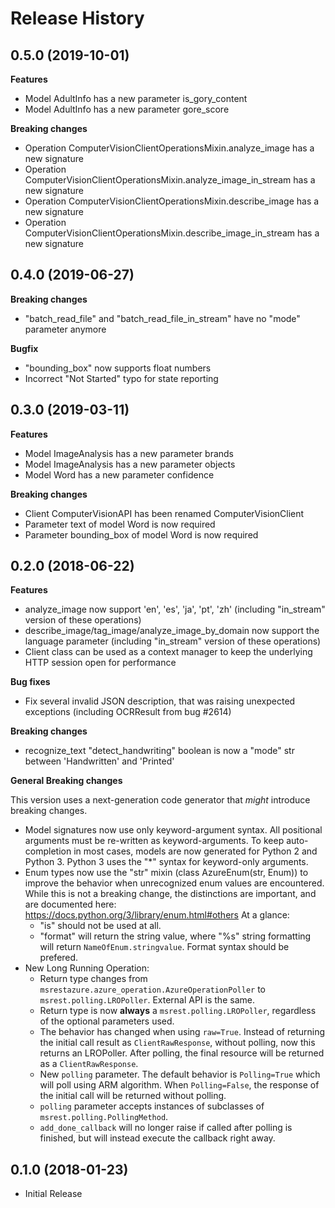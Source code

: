 # Release History

## 0.5.0 (2019-10-01)

**Features**

  - Model AdultInfo has a new parameter is_gory_content
  - Model AdultInfo has a new parameter gore_score

**Breaking changes**

  - Operation ComputerVisionClientOperationsMixin.analyze_image has a
    new signature
  - Operation
    ComputerVisionClientOperationsMixin.analyze_image_in_stream has a
    new signature
  - Operation ComputerVisionClientOperationsMixin.describe_image has a
    new signature
  - Operation
    ComputerVisionClientOperationsMixin.describe_image_in_stream has
    a new signature

## 0.4.0 (2019-06-27)

**Breaking changes**

  - "batch_read_file" and "batch_read_file_in_stream" have no
    "mode" parameter anymore

**Bugfix**

  - "bounding_box" now supports float numbers
  - Incorrect "Not Started" typo for state reporting

## 0.3.0 (2019-03-11)

**Features**

  - Model ImageAnalysis has a new parameter brands
  - Model ImageAnalysis has a new parameter objects
  - Model Word has a new parameter confidence

**Breaking changes**

  - Client ComputerVisionAPI has been renamed ComputerVisionClient
  - Parameter text of model Word is now required
  - Parameter bounding_box of model Word is now required

## 0.2.0 (2018-06-22)

**Features**

  - analyze_image now support 'en', 'es', 'ja', 'pt', 'zh' (including
    "in_stream" version of these operations)
  - describe_image/tag_image/analyze_image_by_domain now support
    the language parameter (including "in_stream" version of these
    operations)
  - Client class can be used as a context manager to keep the underlying
    HTTP session open for performance

**Bug fixes**

  - Fix several invalid JSON description, that was raising unexpected
    exceptions (including OCRResult from bug #2614)

**Breaking changes**

  - recognize_text "detect_handwriting" boolean is now a "mode" str
    between 'Handwritten' and 'Printed'

**General Breaking changes**

This version uses a next-generation code generator that *might*
introduce breaking changes.

  - Model signatures now use only keyword-argument syntax. All
    positional arguments must be re-written as keyword-arguments. To
    keep auto-completion in most cases, models are now generated for
    Python 2 and Python 3. Python 3 uses the "*" syntax for
    keyword-only arguments.
  - Enum types now use the "str" mixin (class AzureEnum(str, Enum)) to
    improve the behavior when unrecognized enum values are encountered.
    While this is not a breaking change, the distinctions are important,
    and are documented here:
    <https://docs.python.org/3/library/enum.html#others> At a glance:
      - "is" should not be used at all.
      - "format" will return the string value, where "%s" string
        formatting will return `NameOfEnum.stringvalue`. Format syntax
        should be prefered.
  - New Long Running Operation:
      - Return type changes from
        `msrestazure.azure_operation.AzureOperationPoller` to
        `msrest.polling.LROPoller`. External API is the same.
      - Return type is now **always** a `msrest.polling.LROPoller`,
        regardless of the optional parameters used.
      - The behavior has changed when using `raw=True`. Instead of
        returning the initial call result as `ClientRawResponse`,
        without polling, now this returns an LROPoller. After polling,
        the final resource will be returned as a `ClientRawResponse`.
      - New `polling` parameter. The default behavior is
        `Polling=True` which will poll using ARM algorithm. When
        `Polling=False`, the response of the initial call will be
        returned without polling.
      - `polling` parameter accepts instances of subclasses of
        `msrest.polling.PollingMethod`.
      - `add_done_callback` will no longer raise if called after
        polling is finished, but will instead execute the callback right
        away.

## 0.1.0 (2018-01-23)

  - Initial Release
